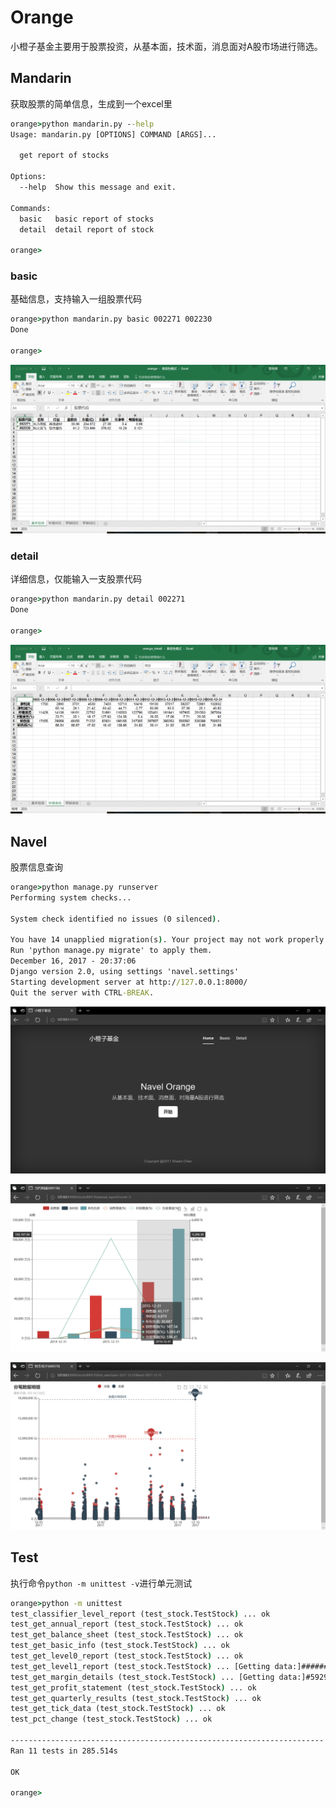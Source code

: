 # Orange

小橙子基金主要用于股票投资，从基本面，技术面，消息面对A股市场进行筛选。

## Mandarin

获取股票的简单信息，生成到一个excel里

```cmd
orange>python mandarin.py --help
Usage: mandarin.py [OPTIONS] COMMAND [ARGS]...

  get report of stocks

Options:
  --help  Show this message and exit.

Commands:
  basic   basic report of stocks
  detail  detail report of stock

orange>
```

### basic

基础信息，支持输入一组股票代码

```cmd
orange>python mandarin.py basic 002271 002230
Done

orange>
```

![basic](./sample/v1_01_basic.PNG)

### detail

详细信息，仅能输入一支股票代码

```cmd
orange>python mandarin.py detail 002271
Done

orange>
```

![detail](./sample/v1_02_detail.PNG)

## Navel

股票信息查询

```cmd
orange>python manage.py runserver
Performing system checks...

System check identified no issues (0 silenced).

You have 14 unapplied migration(s). Your project may not work properly until you apply the migrations for app(s): admin, auth, contenttypes, sessions.
Run 'python manage.py migrate' to apply them.
December 16, 2017 - 20:37:06
Django version 2.0, using settings 'navel.settings'
Starting development server at http://127.0.0.1:8000/
Quit the server with CTRL-BREAK.
```

![index](./sample/v2_01_index.PNG)

![annual_report](./sample/v2_02_annual_report.PNG)

![tick_data](./sample/v2_03_tick_data.PNG)

## Test

执行命令`python -m unittest -v`进行单元测试

```cmd
orange>python -m unittest
test_classifier_level_report (test_stock.TestStock) ... ok
test_get_annual_report (test_stock.TestStock) ... ok
test_get_balance_sheet (test_stock.TestStock) ... ok
test_get_basic_info (test_stock.TestStock) ... ok
test_get_level0_report (test_stock.TestStock) ... ok
test_get_level1_report (test_stock.TestStock) ... [Getting data:]##########################################################[Getting data:]##########################################################[Getting data:]##########################################################[Getting data:]##########################################################[Getting data:]##########################################################ok
test_get_margin_details (test_stock.TestStock) ... [Getting data:]#5929 rows data found.Please wait for a moment.###########ok
test_get_profit_statement (test_stock.TestStock) ... ok
test_get_quarterly_results (test_stock.TestStock) ... ok
test_get_tick_data (test_stock.TestStock) ... ok
test_pct_change (test_stock.TestStock) ... ok

----------------------------------------------------------------------
Ran 11 tests in 285.514s

OK

orange>
```
